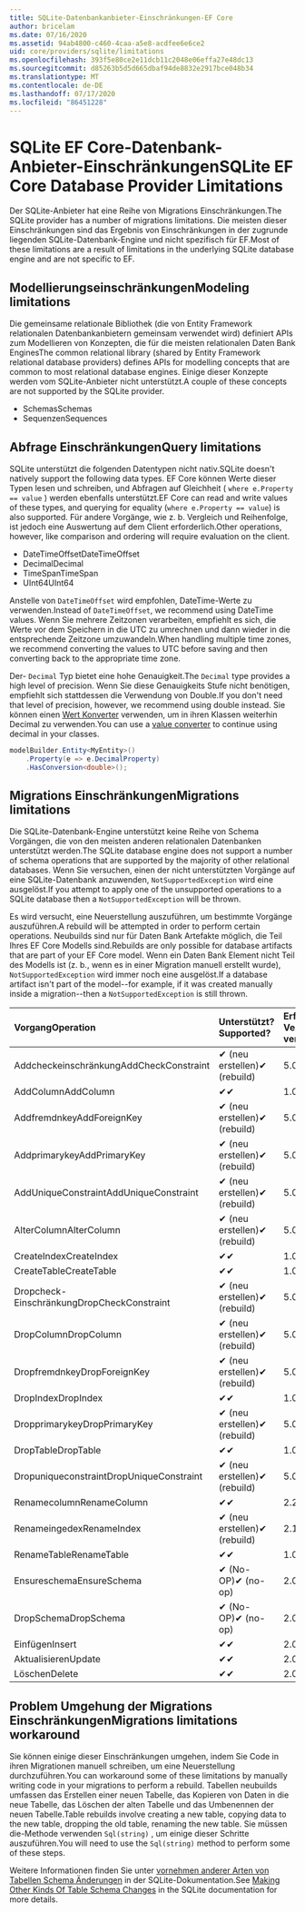 ```yaml
---
title: SQLite-Datenbankanbieter-Einschränkungen-EF Core
author: bricelam
ms.date: 07/16/2020
ms.assetid: 94ab4800-c460-4caa-a5e8-acdfee6e6ce2
uid: core/providers/sqlite/limitations
ms.openlocfilehash: 393f5e80ce2e11dcb11c2048e06effa27e48dc13
ms.sourcegitcommit: d85263b5d5d665dbaf94de8832e2917bce048b34
ms.translationtype: MT
ms.contentlocale: de-DE
ms.lasthandoff: 07/17/2020
ms.locfileid: "86451228"
---
```

# <a name="sqlite-ef-core-database-provider-limitations"></a><span data-ttu-id="f4c23-102">SQLite EF Core-Datenbank-Anbieter-Einschränkungen</span><span class="sxs-lookup"><span data-stu-id="f4c23-102">SQLite EF Core Database Provider Limitations</span></span>

<span data-ttu-id="f4c23-103">Der SQLite-Anbieter hat eine Reihe von Migrations Einschränkungen.</span><span class="sxs-lookup"><span data-stu-id="f4c23-103">The SQLite provider has a number of migrations limitations.</span></span> <span data-ttu-id="f4c23-104">Die meisten dieser Einschränkungen sind das Ergebnis von Einschränkungen in der zugrunde liegenden SQLite-Datenbank-Engine und nicht spezifisch für EF.</span><span class="sxs-lookup"><span data-stu-id="f4c23-104">Most of these limitations are a result of limitations in the underlying SQLite database engine and are not specific to EF.</span></span>

## <a name="modeling-limitations"></a><span data-ttu-id="f4c23-105">Modellierungseinschränkungen</span><span class="sxs-lookup"><span data-stu-id="f4c23-105">Modeling limitations</span></span>

<span data-ttu-id="f4c23-106">Die gemeinsame relationale Bibliothek (die von Entity Framework relationalen Datenbankanbietern gemeinsam verwendet wird) definiert APIs zum Modellieren von Konzepten, die für die meisten relationalen Daten Bank Engines</span><span class="sxs-lookup"><span data-stu-id="f4c23-106">The common relational library (shared by Entity Framework relational database providers) defines APIs for modelling concepts that are common to most relational database engines.</span></span> <span data-ttu-id="f4c23-107">Einige dieser Konzepte werden vom SQLite-Anbieter nicht unterstützt.</span><span class="sxs-lookup"><span data-stu-id="f4c23-107">A couple of these concepts are not supported by the SQLite provider.</span></span>

* <span data-ttu-id="f4c23-108">Schemas</span><span class="sxs-lookup"><span data-stu-id="f4c23-108">Schemas</span></span>
* <span data-ttu-id="f4c23-109">Sequenzen</span><span class="sxs-lookup"><span data-stu-id="f4c23-109">Sequences</span></span>

## <a name="query-limitations"></a><span data-ttu-id="f4c23-110">Abfrage Einschränkungen</span><span class="sxs-lookup"><span data-stu-id="f4c23-110">Query limitations</span></span>

<span data-ttu-id="f4c23-111">SQLite unterstützt die folgenden Datentypen nicht nativ.</span><span class="sxs-lookup"><span data-stu-id="f4c23-111">SQLite doesn't natively support the following data types.</span></span> <span data-ttu-id="f4c23-112">EF Core können Werte dieser Typen lesen und schreiben, und Abfragen auf Gleichheit ( `where e.Property == value` ) werden ebenfalls unterstützt.</span><span class="sxs-lookup"><span data-stu-id="f4c23-112">EF Core can read and write values of these types, and querying for equality (`where e.Property == value`) is also supported.</span></span> <span data-ttu-id="f4c23-113">Für andere Vorgänge, wie z. b. Vergleich und Reihenfolge, ist jedoch eine Auswertung auf dem Client erforderlich.</span><span class="sxs-lookup"><span data-stu-id="f4c23-113">Other operations, however, like comparison and ordering will require evaluation on the client.</span></span>

* <span data-ttu-id="f4c23-114">DateTimeOffset</span><span class="sxs-lookup"><span data-stu-id="f4c23-114">DateTimeOffset</span></span>
* <span data-ttu-id="f4c23-115">Decimal</span><span class="sxs-lookup"><span data-stu-id="f4c23-115">Decimal</span></span>
* <span data-ttu-id="f4c23-116">TimeSpan</span><span class="sxs-lookup"><span data-stu-id="f4c23-116">TimeSpan</span></span>
* <span data-ttu-id="f4c23-117">UInt64</span><span class="sxs-lookup"><span data-stu-id="f4c23-117">UInt64</span></span>

<span data-ttu-id="f4c23-118">Anstelle von `DateTimeOffset` wird empfohlen, DateTime-Werte zu verwenden.</span><span class="sxs-lookup"><span data-stu-id="f4c23-118">Instead of `DateTimeOffset`, we recommend using DateTime values.</span></span> <span data-ttu-id="f4c23-119">Wenn Sie mehrere Zeitzonen verarbeiten, empfiehlt es sich, die Werte vor dem Speichern in die UTC zu umrechnen und dann wieder in die entsprechende Zeitzone umzuwandeln.</span><span class="sxs-lookup"><span data-stu-id="f4c23-119">When handling multiple time zones, we recommend converting the values to UTC before saving and then converting back to the appropriate time zone.</span></span>

<span data-ttu-id="f4c23-120">Der- `Decimal` Typ bietet eine hohe Genauigkeit.</span><span class="sxs-lookup"><span data-stu-id="f4c23-120">The `Decimal` type provides a high level of precision.</span></span> <span data-ttu-id="f4c23-121">Wenn Sie diese Genauigkeits Stufe nicht benötigen, empfiehlt sich stattdessen die Verwendung von Double.</span><span class="sxs-lookup"><span data-stu-id="f4c23-121">If you don't need that level of precision, however, we recommend using double instead.</span></span> <span data-ttu-id="f4c23-122">Sie können einen [Wert Konverter](../../modeling/value-conversions.md) verwenden, um in ihren Klassen weiterhin Decimal zu verwenden.</span><span class="sxs-lookup"><span data-stu-id="f4c23-122">You can use a [value converter](../../modeling/value-conversions.md) to continue using decimal in your classes.</span></span>

``` csharp
modelBuilder.Entity<MyEntity>()
    .Property(e => e.DecimalProperty)
    .HasConversion<double>();
```

## <a name="migrations-limitations"></a><span data-ttu-id="f4c23-123">Migrations Einschränkungen</span><span class="sxs-lookup"><span data-stu-id="f4c23-123">Migrations limitations</span></span>

<span data-ttu-id="f4c23-124">Die SQLite-Datenbank-Engine unterstützt keine Reihe von Schema Vorgängen, die von den meisten anderen relationalen Datenbanken unterstützt werden.</span><span class="sxs-lookup"><span data-stu-id="f4c23-124">The SQLite database engine does not support a number of schema operations that are supported by the majority of other relational databases.</span></span> <span data-ttu-id="f4c23-125">Wenn Sie versuchen, einen der nicht unterstützten Vorgänge auf eine SQLite-Datenbank anzuwenden, `NotSupportedException` wird eine ausgelöst.</span><span class="sxs-lookup"><span data-stu-id="f4c23-125">If you attempt to apply one of the unsupported operations to a SQLite database then a `NotSupportedException` will be thrown.</span></span>

<span data-ttu-id="f4c23-126">Es wird versucht, eine Neuerstellung auszuführen, um bestimmte Vorgänge auszuführen.</span><span class="sxs-lookup"><span data-stu-id="f4c23-126">A rebuild will be attempted in order to perform certain operations.</span></span> <span data-ttu-id="f4c23-127">Neubuilds sind nur für Daten Bank Artefakte möglich, die Teil Ihres EF Core Modells sind.</span><span class="sxs-lookup"><span data-stu-id="f4c23-127">Rebuilds are only possible for database artifacts that are part of your EF Core model.</span></span> <span data-ttu-id="f4c23-128">Wenn ein Daten Bank Element nicht Teil des Modells ist (z. b., wenn es in einer Migration manuell erstellt wurde), `NotSupportedException` wird immer noch eine ausgelöst.</span><span class="sxs-lookup"><span data-stu-id="f4c23-128">If a database artifact isn't part of the model--for example, if it was created manually inside a migration--then a `NotSupportedException` is still thrown.</span></span>

| <span data-ttu-id="f4c23-129">Vorgang</span><span class="sxs-lookup"><span data-stu-id="f4c23-129">Operation</span></span>            | <span data-ttu-id="f4c23-130">Unterstützt?</span><span class="sxs-lookup"><span data-stu-id="f4c23-130">Supported?</span></span>  | <span data-ttu-id="f4c23-131">Erfordert Version</span><span class="sxs-lookup"><span data-stu-id="f4c23-131">Requires version</span></span> |
|:---------------------|:------------|:-----------------|
| <span data-ttu-id="f4c23-132">Addcheckeinschränkung</span><span class="sxs-lookup"><span data-stu-id="f4c23-132">AddCheckConstraint</span></span>   | <span data-ttu-id="f4c23-133">✔ (neu erstellen)</span><span class="sxs-lookup"><span data-stu-id="f4c23-133">✔ (rebuild)</span></span> | <span data-ttu-id="f4c23-134">5.0</span><span class="sxs-lookup"><span data-stu-id="f4c23-134">5.0</span></span>              |
| <span data-ttu-id="f4c23-135">AddColumn</span><span class="sxs-lookup"><span data-stu-id="f4c23-135">AddColumn</span></span>            | <span data-ttu-id="f4c23-136">✔</span><span class="sxs-lookup"><span data-stu-id="f4c23-136">✔</span></span>           | <span data-ttu-id="f4c23-137">1.0</span><span class="sxs-lookup"><span data-stu-id="f4c23-137">1.0</span></span>              |
| <span data-ttu-id="f4c23-138">Addfremdnkey</span><span class="sxs-lookup"><span data-stu-id="f4c23-138">AddForeignKey</span></span>        | <span data-ttu-id="f4c23-139">✔ (neu erstellen)</span><span class="sxs-lookup"><span data-stu-id="f4c23-139">✔ (rebuild)</span></span> | <span data-ttu-id="f4c23-140">5.0</span><span class="sxs-lookup"><span data-stu-id="f4c23-140">5.0</span></span>              |
| <span data-ttu-id="f4c23-141">Addprimarykey</span><span class="sxs-lookup"><span data-stu-id="f4c23-141">AddPrimaryKey</span></span>        | <span data-ttu-id="f4c23-142">✔ (neu erstellen)</span><span class="sxs-lookup"><span data-stu-id="f4c23-142">✔ (rebuild)</span></span> | <span data-ttu-id="f4c23-143">5.0</span><span class="sxs-lookup"><span data-stu-id="f4c23-143">5.0</span></span>              |
| <span data-ttu-id="f4c23-144">AddUniqueConstraint</span><span class="sxs-lookup"><span data-stu-id="f4c23-144">AddUniqueConstraint</span></span>  | <span data-ttu-id="f4c23-145">✔ (neu erstellen)</span><span class="sxs-lookup"><span data-stu-id="f4c23-145">✔ (rebuild)</span></span> | <span data-ttu-id="f4c23-146">5.0</span><span class="sxs-lookup"><span data-stu-id="f4c23-146">5.0</span></span>              |
| <span data-ttu-id="f4c23-147">AlterColumn</span><span class="sxs-lookup"><span data-stu-id="f4c23-147">AlterColumn</span></span>          | <span data-ttu-id="f4c23-148">✔ (neu erstellen)</span><span class="sxs-lookup"><span data-stu-id="f4c23-148">✔ (rebuild)</span></span> | <span data-ttu-id="f4c23-149">5.0</span><span class="sxs-lookup"><span data-stu-id="f4c23-149">5.0</span></span>              |
| <span data-ttu-id="f4c23-150">CreateIndex</span><span class="sxs-lookup"><span data-stu-id="f4c23-150">CreateIndex</span></span>          | <span data-ttu-id="f4c23-151">✔</span><span class="sxs-lookup"><span data-stu-id="f4c23-151">✔</span></span>           | <span data-ttu-id="f4c23-152">1.0</span><span class="sxs-lookup"><span data-stu-id="f4c23-152">1.0</span></span>              |
| <span data-ttu-id="f4c23-153">CreateTable</span><span class="sxs-lookup"><span data-stu-id="f4c23-153">CreateTable</span></span>          | <span data-ttu-id="f4c23-154">✔</span><span class="sxs-lookup"><span data-stu-id="f4c23-154">✔</span></span>           | <span data-ttu-id="f4c23-155">1.0</span><span class="sxs-lookup"><span data-stu-id="f4c23-155">1.0</span></span>              |
| <span data-ttu-id="f4c23-156">Dropcheck-Einschränkung</span><span class="sxs-lookup"><span data-stu-id="f4c23-156">DropCheckConstraint</span></span>  | <span data-ttu-id="f4c23-157">✔ (neu erstellen)</span><span class="sxs-lookup"><span data-stu-id="f4c23-157">✔ (rebuild)</span></span> | <span data-ttu-id="f4c23-158">5.0</span><span class="sxs-lookup"><span data-stu-id="f4c23-158">5.0</span></span>              |
| <span data-ttu-id="f4c23-159">DropColumn</span><span class="sxs-lookup"><span data-stu-id="f4c23-159">DropColumn</span></span>           | <span data-ttu-id="f4c23-160">✔ (neu erstellen)</span><span class="sxs-lookup"><span data-stu-id="f4c23-160">✔ (rebuild)</span></span> | <span data-ttu-id="f4c23-161">5.0</span><span class="sxs-lookup"><span data-stu-id="f4c23-161">5.0</span></span>              |
| <span data-ttu-id="f4c23-162">Dropfremdnkey</span><span class="sxs-lookup"><span data-stu-id="f4c23-162">DropForeignKey</span></span>       | <span data-ttu-id="f4c23-163">✔ (neu erstellen)</span><span class="sxs-lookup"><span data-stu-id="f4c23-163">✔ (rebuild)</span></span> | <span data-ttu-id="f4c23-164">5.0</span><span class="sxs-lookup"><span data-stu-id="f4c23-164">5.0</span></span>              |
| <span data-ttu-id="f4c23-165">DropIndex</span><span class="sxs-lookup"><span data-stu-id="f4c23-165">DropIndex</span></span>            | <span data-ttu-id="f4c23-166">✔</span><span class="sxs-lookup"><span data-stu-id="f4c23-166">✔</span></span>           | <span data-ttu-id="f4c23-167">1.0</span><span class="sxs-lookup"><span data-stu-id="f4c23-167">1.0</span></span>              |
| <span data-ttu-id="f4c23-168">Dropprimarykey</span><span class="sxs-lookup"><span data-stu-id="f4c23-168">DropPrimaryKey</span></span>       | <span data-ttu-id="f4c23-169">✔ (neu erstellen)</span><span class="sxs-lookup"><span data-stu-id="f4c23-169">✔ (rebuild)</span></span> | <span data-ttu-id="f4c23-170">5.0</span><span class="sxs-lookup"><span data-stu-id="f4c23-170">5.0</span></span>              |
| <span data-ttu-id="f4c23-171">DropTable</span><span class="sxs-lookup"><span data-stu-id="f4c23-171">DropTable</span></span>            | <span data-ttu-id="f4c23-172">✔</span><span class="sxs-lookup"><span data-stu-id="f4c23-172">✔</span></span>           | <span data-ttu-id="f4c23-173">1.0</span><span class="sxs-lookup"><span data-stu-id="f4c23-173">1.0</span></span>              |
| <span data-ttu-id="f4c23-174">Dropuniqueconstraint</span><span class="sxs-lookup"><span data-stu-id="f4c23-174">DropUniqueConstraint</span></span> | <span data-ttu-id="f4c23-175">✔ (neu erstellen)</span><span class="sxs-lookup"><span data-stu-id="f4c23-175">✔ (rebuild)</span></span> | <span data-ttu-id="f4c23-176">5.0</span><span class="sxs-lookup"><span data-stu-id="f4c23-176">5.0</span></span>              |
| <span data-ttu-id="f4c23-177">Renamecolumn</span><span class="sxs-lookup"><span data-stu-id="f4c23-177">RenameColumn</span></span>         | <span data-ttu-id="f4c23-178">✔</span><span class="sxs-lookup"><span data-stu-id="f4c23-178">✔</span></span>           | <span data-ttu-id="f4c23-179">2.2.2</span><span class="sxs-lookup"><span data-stu-id="f4c23-179">2.2.2</span></span>            |
| <span data-ttu-id="f4c23-180">Renameingedex</span><span class="sxs-lookup"><span data-stu-id="f4c23-180">RenameIndex</span></span>          | <span data-ttu-id="f4c23-181">✔ (neu erstellen)</span><span class="sxs-lookup"><span data-stu-id="f4c23-181">✔ (rebuild)</span></span> | <span data-ttu-id="f4c23-182">2.1</span><span class="sxs-lookup"><span data-stu-id="f4c23-182">2.1</span></span>              |
| <span data-ttu-id="f4c23-183">RenameTable</span><span class="sxs-lookup"><span data-stu-id="f4c23-183">RenameTable</span></span>          | <span data-ttu-id="f4c23-184">✔</span><span class="sxs-lookup"><span data-stu-id="f4c23-184">✔</span></span>           | <span data-ttu-id="f4c23-185">1.0</span><span class="sxs-lookup"><span data-stu-id="f4c23-185">1.0</span></span>              |
| <span data-ttu-id="f4c23-186">Ensureschema</span><span class="sxs-lookup"><span data-stu-id="f4c23-186">EnsureSchema</span></span>         | <span data-ttu-id="f4c23-187">✔ (No-OP)</span><span class="sxs-lookup"><span data-stu-id="f4c23-187">✔ (no-op)</span></span>   | <span data-ttu-id="f4c23-188">2.0</span><span class="sxs-lookup"><span data-stu-id="f4c23-188">2.0</span></span>              |
| <span data-ttu-id="f4c23-189">DropSchema</span><span class="sxs-lookup"><span data-stu-id="f4c23-189">DropSchema</span></span>           | <span data-ttu-id="f4c23-190">✔ (No-OP)</span><span class="sxs-lookup"><span data-stu-id="f4c23-190">✔ (no-op)</span></span>   | <span data-ttu-id="f4c23-191">2.0</span><span class="sxs-lookup"><span data-stu-id="f4c23-191">2.0</span></span>              |
| <span data-ttu-id="f4c23-192">Einfügen</span><span class="sxs-lookup"><span data-stu-id="f4c23-192">Insert</span></span>               | <span data-ttu-id="f4c23-193">✔</span><span class="sxs-lookup"><span data-stu-id="f4c23-193">✔</span></span>           | <span data-ttu-id="f4c23-194">2.0</span><span class="sxs-lookup"><span data-stu-id="f4c23-194">2.0</span></span>              |
| <span data-ttu-id="f4c23-195">Aktualisieren</span><span class="sxs-lookup"><span data-stu-id="f4c23-195">Update</span></span>               | <span data-ttu-id="f4c23-196">✔</span><span class="sxs-lookup"><span data-stu-id="f4c23-196">✔</span></span>           | <span data-ttu-id="f4c23-197">2.0</span><span class="sxs-lookup"><span data-stu-id="f4c23-197">2.0</span></span>              |
| <span data-ttu-id="f4c23-198">Löschen</span><span class="sxs-lookup"><span data-stu-id="f4c23-198">Delete</span></span>               | <span data-ttu-id="f4c23-199">✔</span><span class="sxs-lookup"><span data-stu-id="f4c23-199">✔</span></span>           | <span data-ttu-id="f4c23-200">2.0</span><span class="sxs-lookup"><span data-stu-id="f4c23-200">2.0</span></span>              |

## <a name="migrations-limitations-workaround"></a><span data-ttu-id="f4c23-201">Problem Umgehung der Migrations Einschränkungen</span><span class="sxs-lookup"><span data-stu-id="f4c23-201">Migrations limitations workaround</span></span>

<span data-ttu-id="f4c23-202">Sie können einige dieser Einschränkungen umgehen, indem Sie Code in ihren Migrationen manuell schreiben, um eine Neuerstellung durchzuführen.</span><span class="sxs-lookup"><span data-stu-id="f4c23-202">You can workaround some of these limitations by manually writing code in your migrations to perform a rebuild.</span></span> <span data-ttu-id="f4c23-203">Tabellen neubuilds umfassen das Erstellen einer neuen Tabelle, das Kopieren von Daten in die neue Tabelle, das Löschen der alten Tabelle und das Umbenennen der neuen Tabelle.</span><span class="sxs-lookup"><span data-stu-id="f4c23-203">Table rebuilds involve creating a new table, copying data to the new table, dropping the old table, renaming the new table.</span></span> <span data-ttu-id="f4c23-204">Sie müssen die-Methode verwenden `Sql(string)` , um einige dieser Schritte auszuführen.</span><span class="sxs-lookup"><span data-stu-id="f4c23-204">You will need to use the `Sql(string)` method to perform some of these steps.</span></span>

<span data-ttu-id="f4c23-205">Weitere Informationen finden Sie unter [vornehmen anderer Arten von Tabellen Schema Änderungen](https://sqlite.org/lang_altertable.html#otheralter) in der SQLite-Dokumentation.</span><span class="sxs-lookup"><span data-stu-id="f4c23-205">See [Making Other Kinds Of Table Schema Changes](https://sqlite.org/lang_altertable.html#otheralter) in the SQLite documentation for more details.</span></span>
